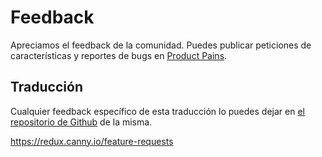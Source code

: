 # Feedback

Apreciamos el feedback de la comunidad. Puedes publicar peticiones de características y reportes de bugs en [Product Pains](https://productpains.com/product/redux).

## Traducción
Cualquier feedback específico de esta traducción lo puedes dejar en [el repositorio de Github](https://github.com/sergiodxa/redux-in-spanish/issues) de la misma.

https://redux.canny.io/feature-requests
